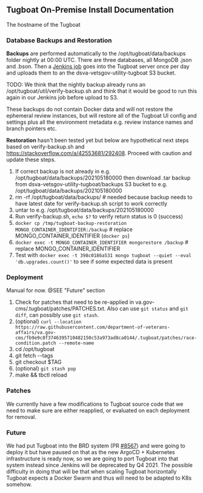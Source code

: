 ## Tugboat On-Premise Install Documentation

The hostname of the Tugboat

### Database Backups and Restoration
**Backups** are performed automatically to the /opt/tugboat/data/backups folder nightly at 00:00 UTC. There are three databases, all MongoDB .json and .bson. Then a [Jenkins job](http://jenkins.vfs.va.gov/job/utility/job/tugboat-backup/) goes into the Tugboat server once per day and uploads them to an the dsva-vetsgov-utility-tugboat S3 bucket.

TODO: We think that the nightly backup already runs an /opt/tugboat/util/verify-backup.sh and think that it would be good to run this again in our Jenkins job before upload to S3.

These backups do not contain Docker data and will not restore the ephemeral review instances, but will restore all of the Tugboat UI config and settings plus all the environment metadata e.g. review instance names and branch pointers etc.

**Restoration** hasn't been tested yet but below are hypothetical next steps based on verify-backup.sh and https://stackoverflow.com/a/42553681/292408. Proceed with caution and update these steps.
1. If correct backup is not already in e.g. /opt/tugboat/data/backups/202105180000 then download .tar backup from dsva-vetsgov-utility-tugboat/backups S3 bucket to e.g. /opt/tugboat/data/backups/202105180000
1. rm -rf /opt/tugboat/data/backups/ # needed because backup needs to have latest date for verify-backup.sh script to work correctly
1. untar to e.g. /opt/tugboat/data/backups/202105180000
1. Run verify-backup.sh, `echo $?` to verify return status is 0 (success)
1. `docker cp /tmp/tugboat-backup-restoration MONGO_CONTAINER_IDENTIFIER:/backup` # replace MONGO_CONTAINER_IDENTIFIER (`docker ps`)
1. `docker exec -t MONGO_CONTAINER_IDENTIFIER mongorestore /backup` # replace MONGO_CONTAINER_IDENTIFIER
1. Test with `docker exec -t 398c0186a531 mongo tugboat --quiet --eval 'db.upgrades.count()'` to see if some expected data is present

### Deployment
Manual for now. @SEE "Future" section
1. Check for patches that need to be re-applied in va.gov-cms/.tugboat/patches/PATCHES.txt. Also can use `git status` and `git diff`, can possibly use `git stash`.
1. (optional) `curl --location https://raw.githubusercontent.com/department-of-veterans-affairs/va.gov-cms/fb9e9c8f3746395710482150c53a973ad8ca0144/.tugboat/patches/race-condition.patch --remote-name`
1. cd /opt/tugboat
1. git fetch --tags
1. git checkout $TAG
1. (optional) `git stash pop`
1. make && tbctl reload

### Patches
We currently have a few modifications to Tugboat source code that we need to make sure are either reapplied, or evaluated on each deployment for removal.

### Future
We had put Tugboat into the BRD system (PR [#8567](https://github.com/department-of-veterans-affairs/devops/pull/8567)) and were going to deploy it but have paused on that as the new ArgoCD + Kubernetes infrastructure is ready now, so we are going to port Tugboat into that system instead since Jenkins will be deprecated by Q4 2021. The possible difficulty in doing that will be that when scaling Tugboat horizontally Tugboat expects a Docker Swarm and thus will need to be adapted to K8s somehow.
